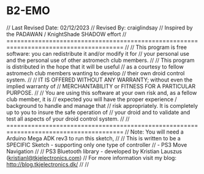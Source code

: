 # B2-EMO
//                          Last Revised Date: 02/12/2023
//                             Revised By: craiglindsay
//                Inspired by the PADAWAN / KnightShade SHADOW effort
// =======================================================================================
//
//         This program is free software: you can redistribute it and/or modify it for
//         your personal use and the personal use of other astromech club members.
//
//         This program is distributed in the hope that it will be useful
//         as a courtesy to fellow astromech club members wanting to develop
//         their own droid control system.
//
//         IT IS OFFERED WITHOUT ANY WARRANTY; without even the implied warranty of
//         MERCHANTABILITY or FITNESS FOR A PARTICULAR PURPOSE.
//
//         You are using this software at your own risk and, as a fellow club member, it is
//         expected you will have the proper experience / background to handle and manage that
//         risk appropriately.  It is completely up to you to insure the safe operation of
//         your droid and to validate and test all aspects of your droid control system.
//
// =======================================================================================
//   Note: You will need a Arduino Mega ADK rev3 to run this sketch,
//
//   This is written to be a SPECIFIC Sketch - supporting only one type of controller
//      - PS3 Move Navigation
//
//   PS3 Bluetooth library - developed by Kristian Lauszus (kristianl@tkjelectronics.com)
//   For more information visit my blog: http://blog.tkjelectronics.dk/
//
//

